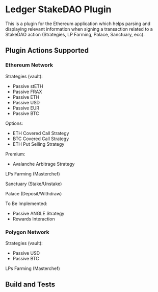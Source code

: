 # Ledger StakeDAO Plugin

This is a plugin for the Ethereum application which helps parsing and displaying relevant information when signing  a transaction related to a StakeDAO action (Strategies, LP Farming, Palace, Sanctuary, ecc).

## Plugin Actions Supported

### Ethereum Network

Strategies (vault):
- Passive stETH
- Passive FRAX
- Passive ETH
- Passive USD
- Passive EUR
- Passive BTC

Options:
- ETH Covered Call Strategy
- BTC Covered Call Strategy
- ETH Put Selling Strategy

Premium:
- Avalanche Arbitrage Strategy

LPs Farming (Masterchef)

Sanctuary (Stake/Unstake)

Palace (Deposit/Withdraw)

To Be Implemented:
- Passive ANGLE Strategy
- Rewards Interaction

### Polygon Network

Strategies (vault):
- Passive USD
- Passive BTC

LPs Farming (Masterchef)

## Build and Tests